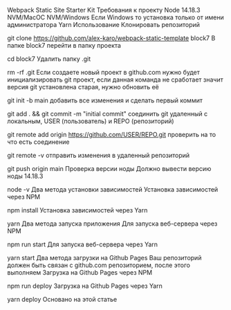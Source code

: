 Webpack Static Site Starter Kit
Требования к проекту
Node 14.18.3
NVM/MacOC
NVM/Windows Если Windows то установка только от имени администратора
Yarn
Использование
Клонировать репозиторий

git clone https://github.com/alex-karo/webpack-static-template block7
В папке block7 перейти в папку проекта

cd block7
Удалить папку .git

rm -rf .git
Если создаете новый проект в github.com
нужно будет инициализировать git проект, если данная команда не сработает значит версия git установлена старая, нужно обновить её

git init -b main
добавить все изменения и сделать первый коммит

git add . && git commit -m "initial commit"
соединить git удаленный с локальным, USER (пользователь) и REPO (репозиторий)

git remote add origin https://github.com/USER/REPO.git
проверить на то что есть соединение

git remote -v
отправить изменения в удаленный репозиторий

git push origin main
Проверка версии ноды
Должно вывести версию ноды 14.18.3

node -v
Два метода установки зависимостей
Установка зависимостей через NPM

npm install
Установка зависимостей через Yarn

yarn
Два метода запуска приложения
Для запуска веб-сервера через NPM

npm run start
Для запуска веб-сервера через Yarn

yarn start
Два метода загрузки на Github Pages
Ваш репозиторий должен быть связан с github.com репозиторием, после этого выполняем
Загрузка на Github Pages через NPM

npm run deploy
Загрузка на Github Pages через Yarn

yarn deploy
Основано на этой статье
